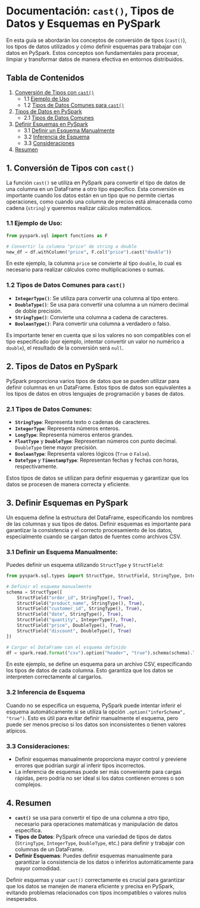 # Documentación: `cast()`, Tipos de Datos y Esquemas en PySpark

En esta guía se abordarán los conceptos de conversión de tipos (`cast()`), los tipos de datos utilizados y cómo definir esquemas para trabajar con datos en PySpark. Estos conceptos son fundamentales para procesar, limpiar y transformar datos de manera efectiva en entornos distribuidos.

## Tabla de Contenidos
1. [Conversión de Tipos con `cast()`](#1-conversion-de-tipos-con-cast)
   - 1.1 [Ejemplo de Uso](#11-ejemplo-de-uso)
   - 1.2 [Tipos de Datos Comunes para `cast()`](#12-tipos-de-datos-comunes-para-cast)
2. [Tipos de Datos en PySpark](#2-tipos-de-datos-en-pyspark)
   - 2.1 [Tipos de Datos Comunes](#21-tipos-de-datos-comunes)
3. [Definir Esquemas en PySpark](#3-definir-esquemas-en-pyspark)
   - 3.1 [Definir un Esquema Manualmente](#31-definir-un-esquema-manualmente)
   - 3.2 [Inferencia de Esquema](#32-inferencia-de-esquema)
   - 3.3 [Consideraciones](#33-consideraciones)
4. [Resumen](#4-resumen)

## 1. Conversión de Tipos con `cast()`
La función `cast()` se utiliza en PySpark para convertir el tipo de datos de una columna en un DataFrame a otro tipo específico. Esta conversión es importante cuando los datos están en un tipo que no permite ciertas operaciones, como cuando una columna de precios está almacenada como cadena (`string`) y queremos realizar cálculos matemáticos.

### 1.1 Ejemplo de Uso:
```python
from pyspark.sql import functions as F

# Convertir la columna "price" de string a double
new_df = df.withColumn("price", F.col("price").cast("double"))
```
En este ejemplo, la columna `price` se convierte al tipo `double`, lo cual es necesario para realizar cálculos como multiplicaciones o sumas.

### 1.2 Tipos de Datos Comunes para `cast()`
- **`IntegerType()`**: Se utiliza para convertir una columna al tipo entero.
- **`DoubleType()`**: Se usa para convertir una columna a un número decimal de doble precisión.
- **`StringType()`**: Convierte una columna a cadena de caracteres.
- **`BooleanType()`**: Para convertir una columna a verdadero o falso.

Es importante tener en cuenta que si los valores no son compatibles con el tipo especificado (por ejemplo, intentar convertir un valor no numérico a `double`), el resultado de la conversión será `null`.

## 2. Tipos de Datos en PySpark
PySpark proporciona varios tipos de datos que se pueden utilizar para definir columnas en un DataFrame. Estos tipos de datos son equivalentes a los tipos de datos en otros lenguajes de programación y bases de datos.

### 2.1 Tipos de Datos Comunes:
- **`StringType`**: Representa texto o cadenas de caracteres.
- **`IntegerType`**: Representa números enteros.
- **`LongType`**: Representa números enteros grandes.
- **`FloatType`** y **`DoubleType`**: Representan números con punto decimal. `DoubleType` tiene mayor precisión.
- **`BooleanType`**: Representa valores lógicos (`True` o `False`).
- **`DateType`** y **`TimestampType`**: Representan fechas y fechas con horas, respectivamente.

Estos tipos de datos se utilizan para definir esquemas y garantizar que los datos se procesen de manera correcta y eficiente.

## 3. Definir Esquemas en PySpark
Un esquema define la estructura del DataFrame, especificando los nombres de las columnas y sus tipos de datos. Definir esquemas es importante para garantizar la consistencia y el correcto procesamiento de los datos, especialmente cuando se cargan datos de fuentes como archivos CSV.

### 3.1 Definir un Esquema Manualmente:
Puedes definir un esquema utilizando `StructType` y `StructField`:

```python
from pyspark.sql.types import StructType, StructField, StringType, IntegerType, DoubleType

# Definir el esquema manualmente
schema = StructType([
    StructField("order_id", StringType(), True),
    StructField("product_name", StringType(), True),
    StructField("customer_id", StringType(), True),
    StructField("date", StringType(), True),
    StructField("quantity", IntegerType(), True),
    StructField("price", DoubleType(), True),
    StructField("discount", DoubleType(), True)
])

# Cargar el DataFrame con el esquema definido
df = spark.read.format("csv").option("header", "true").schema(schema).load("path/to/file.csv")
```
En este ejemplo, se define un esquema para un archivo CSV, especificando los tipos de datos de cada columna. Esto garantiza que los datos se interpreten correctamente al cargarlos.

### 3.2 Inferencia de Esquema
Cuando no se especifica un esquema, PySpark puede intentar inferir el esquema automáticamente si se utiliza la opción `.option("inferSchema", "true")`. Esto es útil para evitar definir manualmente el esquema, pero puede ser menos preciso si los datos son inconsistentes o tienen valores atípicos.

### 3.3 Consideraciones:
- Definir esquemas manualmente proporciona mayor control y previene errores que podrían surgir al inferir tipos incorrectos.
- La inferencia de esquemas puede ser más conveniente para cargas rápidas, pero podría no ser ideal si los datos contienen errores o son complejos.

## 4. Resumen
- **`cast()`** se usa para convertir el tipo de una columna a otro tipo, necesario para operaciones matemáticas y manipulación de datos específica.
- **Tipos de Datos**: PySpark ofrece una variedad de tipos de datos (`StringType`, `IntegerType`, `DoubleType`, etc.) para definir y trabajar con columnas de un DataFrame.
- **Definir Esquemas**: Puedes definir esquemas manualmente para garantizar la consistencia de los datos o inferirlos automáticamente para mayor comodidad.

Definir esquemas y usar `cast()` correctamente es crucial para garantizar que los datos se manejen de manera eficiente y precisa en PySpark, evitando problemas relacionados con tipos incompatibles o valores nulos inesperados.

